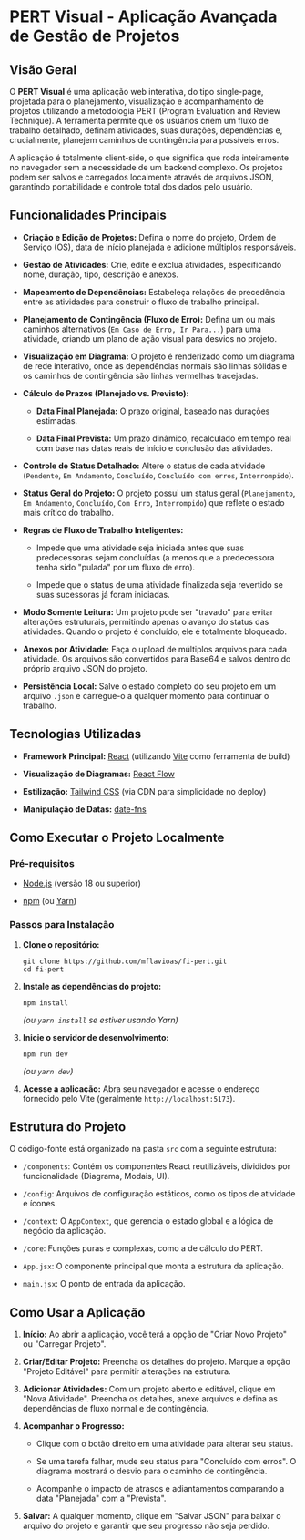 # PERT Visual - Aplicação Avançada de Gestão de Projetos

## Visão Geral

O **PERT Visual** é uma aplicação web interativa, do tipo single-page, projetada para o planejamento, visualização e acompanhamento de projetos utilizando a metodologia PERT (Program Evaluation and Review Technique). A ferramenta permite que os usuários criem um fluxo de trabalho detalhado, definam atividades, suas durações, dependências e, crucialmente, planejem caminhos de contingência para possíveis erros.

A aplicação é totalmente client-side, o que significa que roda inteiramente no navegador sem a necessidade de um backend complexo. Os projetos podem ser salvos e carregados localmente através de arquivos JSON, garantindo portabilidade e controle total dos dados pelo usuário.

## Funcionalidades Principais

- **Criação e Edição de Projetos:** Defina o nome do projeto, Ordem de Serviço (OS), data de início planejada e adicione múltiplos responsáveis.
    
- **Gestão de Atividades:** Crie, edite e exclua atividades, especificando nome, duração, tipo, descrição e anexos.
    
- **Mapeamento de Dependências:** Estabeleça relações de precedência entre as atividades para construir o fluxo de trabalho principal.
    
- **Planejamento de Contingência (Fluxo de Erro):** Defina um ou mais caminhos alternativos (`Em Caso de Erro, Ir Para...`) para uma atividade, criando um plano de ação visual para desvios no projeto.
    
- **Visualização em Diagrama:** O projeto é renderizado como um diagrama de rede interativo, onde as dependências normais são linhas sólidas e os caminhos de contingência são linhas vermelhas tracejadas.
    
- **Cálculo de Prazos (Planejado vs. Previsto):**
    
    - **Data Final Planejada:** O prazo original, baseado nas durações estimadas.
        
    - **Data Final Prevista:** Um prazo dinâmico, recalculado em tempo real com base nas datas reais de início e conclusão das atividades.
        
- **Controle de Status Detalhado:** Altere o status de cada atividade (`Pendente`, `Em Andamento`, `Concluído`, `Concluído com erros`, `Interrompido`).
    
- **Status Geral do Projeto:** O projeto possui um status geral (`Planejamento`, `Em Andamento`, `Concluído`, `Com Erro`, `Interrompido`) que reflete o estado mais crítico do trabalho.
    
- **Regras de Fluxo de Trabalho Inteligentes:**
    
    - Impede que uma atividade seja iniciada antes que suas predecessoras sejam concluídas (a menos que a predecessora tenha sido "pulada" por um fluxo de erro).
        
    - Impede que o status de uma atividade finalizada seja revertido se suas sucessoras já foram iniciadas.
        
- **Modo Somente Leitura:** Um projeto pode ser "travado" para evitar alterações estruturais, permitindo apenas o avanço do status das atividades. Quando o projeto é concluído, ele é totalmente bloqueado.
    
- **Anexos por Atividade:** Faça o upload de múltiplos arquivos para cada atividade. Os arquivos são convertidos para Base64 e salvos dentro do próprio arquivo JSON do projeto.
    
- **Persistência Local:** Salve o estado completo do seu projeto em um arquivo `.json` e carregue-o a qualquer momento para continuar o trabalho.
    

## Tecnologias Utilizadas

- **Framework Principal:** [React](https://react.dev/ "null") (utilizando [Vite](https://vitejs.dev/ "null") como ferramenta de build)
    
- **Visualização de Diagramas:** [React Flow](https://reactflow.dev/ "null")
    
- **Estilização:** [Tailwind CSS](https://tailwindcss.com/ "null") (via CDN para simplicidade no deploy)
    
- **Manipulação de Datas:** [date-fns](https://date-fns.org/ "null")
    

## Como Executar o Projeto Localmente

### Pré-requisitos

- [Node.js](https://nodejs.org/ "null") (versão 18 ou superior)
    
- [npm](https://www.npmjs.com/ "null") (ou [Yarn](https://yarnpkg.com/ "null"))
    

### Passos para Instalação

1.  **Clone o repositório:**
    
    ```
    git clone https://github.com/mflavioas/fi-pert.git
    cd fi-pert
    ```
    
2.  **Instale as dependências do projeto:**
    
    ```
    npm install
    ```
    
    *(ou `yarn install` se estiver usando Yarn)*
    
3.  **Inicie o servidor de desenvolvimento:**
    
    ```
    npm run dev
    ```
    
    *(ou `yarn dev`)*
    
4.  **Acesse a aplicação:** Abra seu navegador e acesse o endereço fornecido pelo Vite (geralmente `http://localhost:5173`).
    

## Estrutura do Projeto

O código-fonte está organizado na pasta `src` com a seguinte estrutura:

- `/components`: Contém os componentes React reutilizáveis, divididos por funcionalidade (Diagrama, Modais, UI).
    
- `/config`: Arquivos de configuração estáticos, como os tipos de atividade e ícones.
    
- `/context`: O `AppContext`, que gerencia o estado global e a lógica de negócio da aplicação.
    
- `/core`: Funções puras e complexas, como a de cálculo do PERT.
    
- `App.jsx`: O componente principal que monta a estrutura da aplicação.
    
- `main.jsx`: O ponto de entrada da aplicação.
    

## Como Usar a Aplicação

1.  **Início:** Ao abrir a aplicação, você terá a opção de "Criar Novo Projeto" ou "Carregar Projeto".
    
2.  **Criar/Editar Projeto:** Preencha os detalhes do projeto. Marque a opção "Projeto Editável" para permitir alterações na estrutura.
    
3.  **Adicionar Atividades:** Com um projeto aberto e editável, clique em "Nova Atividade". Preencha os detalhes, anexe arquivos e defina as dependências de fluxo normal e de contingência.
    
4.  **Acompanhar o Progresso:**
    
    - Clique com o botão direito em uma atividade para alterar seu status.
        
    - Se uma tarefa falhar, mude seu status para "Concluído com erros". O diagrama mostrará o desvio para o caminho de contingência.
        
    - Acompanhe o impacto de atrasos e adiantamentos comparando a data "Planejada" com a "Prevista".
        
5.  **Salvar:** A qualquer momento, clique em "Salvar JSON" para baixar o arquivo do projeto e garantir que seu progresso não seja perdido.